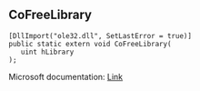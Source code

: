 ## CoFreeLibrary

```
[DllImport("ole32.dll", SetLastError = true)]
public static extern void CoFreeLibrary(
   uint hLibrary
);
```

Microsoft documentation: [Link](https://learn.microsoft.com/en-us/windows/win32/api/objbase/nf-objbase-cofreelibrary)
